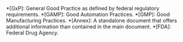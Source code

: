 *[GxP]: General Good Practice as defined by federal regulatory requirements.
*[GAMP]: Good Automation Practices.
*[GMP]: Good Manufacturing Practices.
*[Annex]: A standalone document that offers additional information than contained in the main document.
*[FDA]: Federal Drug Agency.